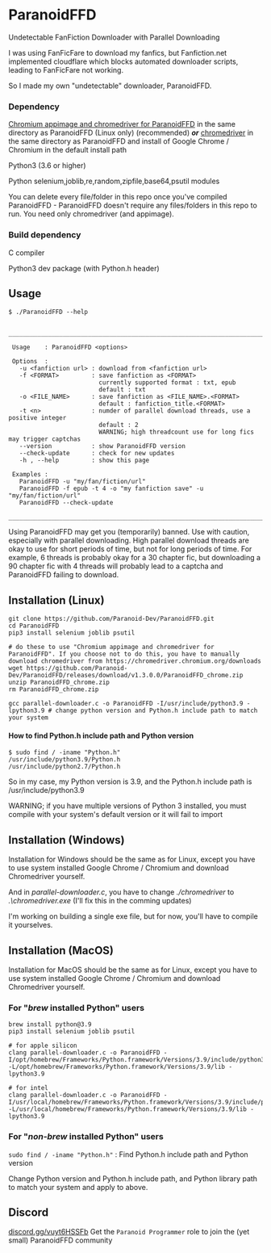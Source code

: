 # ParanoidFFD
Undetectable FanFiction Downloader with Parallel Downloading

I was using FanFicFare to download my fanfics, but Fanfiction.net implemented cloudflare which blocks automated downloader scripts, leading to FanFicFare not working. 

So I made my own "undetectable" downloader, ParanoidFFD.
### Dependency
[Chromium appimage and chromedriver for ParanoidFFD](https://github.com/Paranoid-Dev/ParanoidFFD/releases/download/v1.3.0.0/ParanoidFFD_chrome.zip) in the same directory as ParanoidFFD (Linux only) (recommended) _**or**_  [chromedriver](https://chromedriver.chromium.org/downloads) in the same directory as ParanoidFFD and install of Google Chrome / Chromium in the default install path

Python3 (3.6 or higher)

Python selenium,joblib,re,random,zipfile,base64,psutil modules

You can delete every file/folder in this repo once you've compiled ParanoidFFD - ParanoidFFD doesn't require any files/folders in this repo to run. You need only chromedriver (and appimage). 
### Build dependency
C compiler

Python3 dev package (with Python.h header)
## Usage
```
$ ./ParanoidFFD --help
                                                                                          
 ________________________________________________________________________________________ 
                                                                                          
 Usage    : ParanoidFFD <options>                                                         
                                                                                          
 Options  :                                                                               
   -u <fanfiction url> : download from <fanfiction url>                                   
   -f <FORMAT>         : save fanfiction as <FORMAT>                                      
                         currently supported format : txt, epub                           
                         default : txt                                                    
   -o <FILE_NAME>      : save fanfiction as <FILE_NAME>.<FORMAT>                          
                         default : fanfiction_title.<FORMAT>                              
   -t <n>              : numder of parallel download threads, use a positive integer      
                         default : 2                                                      
                         WARNING; high threadcount use for long fics may trigger captchas 
   --version           : show ParanoidFFD version                                         
   --check-update      : check for new updates                                            
   -h , --help         : show this page                                                   
                                                                                          
 Examples :                                                                               
   ParanoidFFD -u "my/fan/fiction/url"                                                    
   ParanoidFFD -f epub -t 4 -o "my fanfiction save" -u "my/fan/fiction/url"               
   ParanoidFFD --check-update                                                             
 ________________________________________________________________________________________ 
 ```
Using ParanoidFFD may get you (temporarily) banned. Use with caution, especially with parallel downloading. High parallel download threads are okay to use for short periods of time, but not for long periods of time. For example, 6 threads is probably okay for a 30 chapter fic, but downloading a 90 chapter fic with 4 threads will probably lead to a captcha and ParanoidFFD failing to download. 
## Installation (Linux)
```
git clone https://github.com/Paranoid-Dev/ParanoidFFD.git
cd ParanoidFFD
pip3 install selenium joblib psutil

# do these to use "Chromium appimage and chromedriver for ParanoidFFD". If you choose not to do this, you have to manually download chromedriver from https://chromedriver.chromium.org/downloads
wget https://github.com/Paranoid-Dev/ParanoidFFD/releases/download/v1.3.0.0/ParanoidFFD_chrome.zip
unzip ParanoidFFD_chrome.zip
rm ParanoidFFD_chrome.zip

gcc parallel-downloader.c -o ParanoidFFD -I/usr/include/python3.9 -lpython3.9 # change python version and Python.h include path to match your system
```
#### How to find Python.h include path and Python version
```
$ sudo find / -iname "Python.h"
/usr/include/python3.9/Python.h
/usr/include/python2.7/Python.h
```
So in my case, my Python version is 3.9, and the Python.h include path is /usr/include/python3.9

WARNING; if you have multiple versions of Python 3 installed, you must compile with your system's default version or it will fail to import
## Installation (Windows)
Installation for Windows should be the same as for Linux, except you have to use system installed Google Chrome / Chromium and download Chromedriver yourself.

And in *parallel-downloader.c*, you have to change *./chromedriver* to *.\chromedriver.exe* (I'll fix this in the comming updates)

I'm working on building a single exe file, but for now, you'll have to compile it yourselves. 
## Installation (MacOS)
Installation for MacOS should be the same as for Linux, except you have to use system installed Google Chrome / Chromium and download Chromedriver yourself.
### For "*brew* installed Python" users
```
brew install python@3.9
pip3 install selenium joblib psutil

# for apple silicon
clang parallel-downloader.c -o ParanoidFFD -I/opt/homebrew/Frameworks/Python.framework/Versions/3.9/include/python3.9 -L/opt/homebrew/Frameworks/Python.framework/Versions/3.9/lib -lpython3.9

# for intel
clang parallel-downloader.c -o ParanoidFFD -I/usr/local/homebrew/Frameworks/Python.framework/Versions/3.9/include/python3.9 -L/usr/local/homebrew/Frameworks/Python.framework/Versions/3.9/lib -lpython3.9
```

### For "*non-brew* installed Python" users
`sudo find / -iname "Python.h"` : Find Python.h include path and Python version

Change Python version and Python.h include path, and Python library path to match your system and apply to above.
## Discord
[discord.gg/vuyt6HSSFb](https://discord.gg/vuyt6HSSFb)
Get the `Paranoid Programmer` role to join the (yet small) ParanoidFFD community
